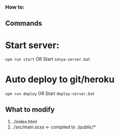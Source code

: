 ### How to:

## Commands
# Start server:
`npm run start` OR Start `sonya-server.bat`

# Auto deploy to git/heroku
`npm run deploy` OR Start `deploy-server.bat`

## What to modify
1. ./index.html
2. ./src/main.scss <- compiled to ./public/*
